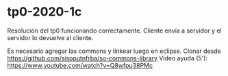 # tp0-2020-1c
Resolución del tp0 funcionando correctamente. Cliente envía a servidor y el servidor lo devuelve al cliente.

Es necesario agregar las commons y linkear luego en eclipse.
Clonar desde https://github.com/sisoputnfrba/so-commons-library
Video ayuda (5'): https://www.youtube.com/watch?v=Q8wfpu38PMc
